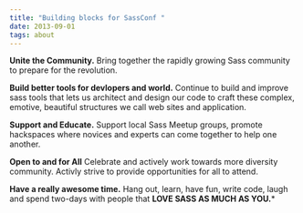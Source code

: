 ```yaml
---
title: "Building blocks for SassConf "
date: 2013-09-01
tags: about 
---
```


**Unite the Community.** Bring together the rapidly growing Sass community to prepare for the revolution.

**Build better tools for devlopers and world.** Continue to build and improve sass tools that lets us architect and design our code to craft these complex, emotive, beautiful structures we call web sites and application. 

**Support and Educate.** Support local Sass Meetup groups,  promote hackspaces where novices and experts can come together to help one another. 

**Open to and for All** Celebrate and actively work towards more diversity community. Activly strive to provide opportunities for all to attend.  

**Have a really awesome time.** Hang out, learn, have fun, write code, laugh and spend two-days with people that **LOVE SASS AS MUCH AS YOU.***


